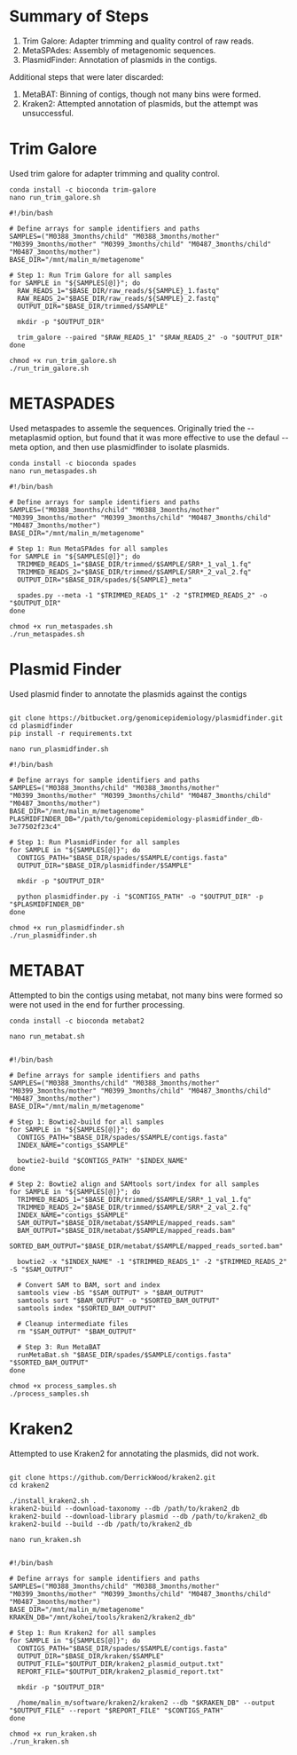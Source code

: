 # Summary of Steps 
1. Trim Galore: Adapter trimming and quality control of raw reads.
2. MetaSPAdes: Assembly of metagenomic sequences.
3. PlasmidFinder: Annotation of plasmids in the contigs.

Additional steps that were later discarded: 
1. MetaBAT: Binning of contigs, though not many bins were formed.
2. Kraken2: Attempted annotation of plasmids, but the attempt was unsuccessful.

# Trim Galore # 
Used trim galore for adapter trimming and quality control. 
```
conda install -c bioconda trim-galore
nano run_trim_galore.sh

#!/bin/bash

# Define arrays for sample identifiers and paths
SAMPLES=("M0388_3months/child" "M0388_3months/mother" "M0399_3months/mother" "M0399_3months/child" "M0487_3months/child" "M0487_3months/mother")
BASE_DIR="/mnt/malin_m/metagenome"

# Step 1: Run Trim Galore for all samples
for SAMPLE in "${SAMPLES[@]}"; do
  RAW_READS_1="$BASE_DIR/raw_reads/${SAMPLE}_1.fastq"
  RAW_READS_2="$BASE_DIR/raw_reads/${SAMPLE}_2.fastq"
  OUTPUT_DIR="$BASE_DIR/trimmed/$SAMPLE"

  mkdir -p "$OUTPUT_DIR"

  trim_galore --paired "$RAW_READS_1" "$RAW_READS_2" -o "$OUTPUT_DIR"
done

chmod +x run_trim_galore.sh
./run_trim_galore.sh
```



# METASPADES
Used metaspades to assemle the sequences. Originally tried the --metaplasmid option, but found that it was more effective to use the defaul --meta option, and then use plasmidfinder to isolate plasmids. 
```
conda install -c bioconda spades
nano run_metaspades.sh

#!/bin/bash

# Define arrays for sample identifiers and paths
SAMPLES=("M0388_3months/child" "M0388_3months/mother" "M0399_3months/mother" "M0399_3months/child" "M0487_3months/child" "M0487_3months/mother")
BASE_DIR="/mnt/malin_m/metagenome"

# Step 1: Run MetaSPAdes for all samples
for SAMPLE in "${SAMPLES[@]}"; do
  TRIMMED_READS_1="$BASE_DIR/trimmed/$SAMPLE/SRR*_1_val_1.fq"
  TRIMMED_READS_2="$BASE_DIR/trimmed/$SAMPLE/SRR*_2_val_2.fq"
  OUTPUT_DIR="$BASE_DIR/spades/${SAMPLE}_meta"

  spades.py --meta -1 "$TRIMMED_READS_1" -2 "$TRIMMED_READS_2" -o "$OUTPUT_DIR"
done

chmod +x run_metaspades.sh
./run_metaspades.sh

```

# Plasmid Finder
Used plasmid finder to annotate the plasmids against the contigs 
```

git clone https://bitbucket.org/genomicepidemiology/plasmidfinder.git
cd plasmidfinder
pip install -r requirements.txt

nano run_plasmidfinder.sh

#!/bin/bash

# Define arrays for sample identifiers and paths
SAMPLES=("M0388_3months/child" "M0388_3months/mother" "M0399_3months/mother" "M0399_3months/child" "M0487_3months/child" "M0487_3months/mother")
BASE_DIR="/mnt/malin_m/metagenome"
PLASMIDFINDER_DB="/path/to/genomicepidemiology-plasmidfinder_db-3e77502f23c4"

# Step 1: Run PlasmidFinder for all samples
for SAMPLE in "${SAMPLES[@]}"; do
  CONTIGS_PATH="$BASE_DIR/spades/$SAMPLE/contigs.fasta"
  OUTPUT_DIR="$BASE_DIR/plasmidfinder/$SAMPLE"

  mkdir -p "$OUTPUT_DIR"

  python plasmidfinder.py -i "$CONTIGS_PATH" -o "$OUTPUT_DIR" -p "$PLASMIDFINDER_DB"
done

chmod +x run_plasmidfinder.sh
./run_plasmidfinder.sh
```

# METABAT 
Attempted to bin the contigs using metabat, not many bins were formed so were not used in the end for further processing. 
```
conda install -c bioconda metabat2

nano run_metabat.sh


#!/bin/bash

# Define arrays for sample identifiers and paths
SAMPLES=("M0388_3months/child" "M0388_3months/mother" "M0399_3months/mother" "M0399_3months/child" "M0487_3months/child" "M0487_3months/mother")
BASE_DIR="/mnt/malin_m/metagenome"

# Step 1: Bowtie2-build for all samples
for SAMPLE in "${SAMPLES[@]}"; do
  CONTIGS_PATH="$BASE_DIR/spades/$SAMPLE/contigs.fasta"
  INDEX_NAME="contigs_$SAMPLE"
  
  bowtie2-build "$CONTIGS_PATH" "$INDEX_NAME"
done

# Step 2: Bowtie2 align and SAMtools sort/index for all samples
for SAMPLE in "${SAMPLES[@]}"; do
  TRIMMED_READS_1="$BASE_DIR/trimmed/$SAMPLE/SRR*_1_val_1.fq"
  TRIMMED_READS_2="$BASE_DIR/trimmed/$SAMPLE/SRR*_2_val_2.fq"
  INDEX_NAME="contigs_$SAMPLE"
  SAM_OUTPUT="$BASE_DIR/metabat/$SAMPLE/mapped_reads.sam"
  BAM_OUTPUT="$BASE_DIR/metabat/$SAMPLE/mapped_reads.bam"
  SORTED_BAM_OUTPUT="$BASE_DIR/metabat/$SAMPLE/mapped_reads_sorted.bam"
  
  bowtie2 -x "$INDEX_NAME" -1 "$TRIMMED_READS_1" -2 "$TRIMMED_READS_2" -S "$SAM_OUTPUT"
  
  # Convert SAM to BAM, sort and index
  samtools view -bS "$SAM_OUTPUT" > "$BAM_OUTPUT"
  samtools sort "$BAM_OUTPUT" -o "$SORTED_BAM_OUTPUT"
  samtools index "$SORTED_BAM_OUTPUT"
  
  # Cleanup intermediate files
  rm "$SAM_OUTPUT" "$BAM_OUTPUT"

  # Step 3: Run MetaBAT
  runMetaBat.sh "$BASE_DIR/spades/$SAMPLE/contigs.fasta" "$SORTED_BAM_OUTPUT"
done

chmod +x process_samples.sh
./process_samples.sh
```

# Kraken2 
Attempted to use Kraken2 for annotating the plasmids, did not work.
```

git clone https://github.com/DerrickWood/kraken2.git
cd kraken2

./install_kraken2.sh .
kraken2-build --download-taxonomy --db /path/to/kraken2_db
kraken2-build --download-library plasmid --db /path/to/kraken2_db
kraken2-build --build --db /path/to/kraken2_db

nano run_kraken.sh


#!/bin/bash

# Define arrays for sample identifiers and paths
SAMPLES=("M0388_3months/child" "M0388_3months/mother" "M0399_3months/mother" "M0399_3months/child" "M0487_3months/child" "M0487_3months/mother")
BASE_DIR="/mnt/malin_m/metagenome"
KRAKEN_DB="/mnt/kohei/tools/kraken2/kraken2_db"

# Step 1: Run Kraken2 for all samples
for SAMPLE in "${SAMPLES[@]}"; do
  CONTIGS_PATH="$BASE_DIR/spades/$SAMPLE/contigs.fasta"
  OUTPUT_DIR="$BASE_DIR/kraken/$SAMPLE"
  OUTPUT_FILE="$OUTPUT_DIR/kraken2_plasmid_output.txt"
  REPORT_FILE="$OUTPUT_DIR/kraken2_plasmid_report.txt"
  
  mkdir -p "$OUTPUT_DIR"
  
  /home/malin_m/software/kraken2/kraken2 --db "$KRAKEN_DB" --output "$OUTPUT_FILE" --report "$REPORT_FILE" "$CONTIGS_PATH"
done

chmod +x run_kraken.sh
./run_kraken.sh
```
